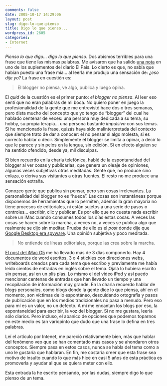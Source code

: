 ```yaml
---
comments: false
date: 2005-10-17 14:29:06
layout: post
slug: digo-lo-que-pienso
title: Digo lo que pienso...
wordpress_id: 2605
categories:
- Internet
---
```


_Pienso lo que digo... digo lo que pienso_. Dos abismos terribles para una frase que tiene las mismas palabras. Me avisaron que ha salido [una nota](http://www.elpais.es/articulo/elpepspor/20051016elpepspor_2/Tes/) en uno de los suplementos del diario El País. Lo cierto es que, no sabía que habían puesto una frase mía... al leerla me produjo una sensación de: _¿eso dije yo?_ La frase en cuestión es:





> El blogger no piensa, ve algo, publica y luego opina.





El _quid_ de la cuestión es el primer punto: _el blogger no piensa_. Al leer eso sentí que no eran palabras de mi boca. No quiero poner en juego la profesionalidad de la gente que me entrevistó hace dos o tres semanas, pero dista mucho del concepto que yo tengo de “blogger” del cual he hablado centenar de veces: una persona muy dedicada a su tema, su hobby, su propia terapia... una persona bastante _impulsiva_ con sus temas. Si he mencionado la frase, quizás haya sido malinterpretada del contexto que siempre trato de dar a conocer: el no pensar si algo molesta, si es correcto hablar o decir. Simplemente el blogger se limita a opinar, a decir lo que le parece y sin pelos en la lengua, sin edición. Si en efecto alguien se ha sentido ofendido, desde ya, mil disculpas.





Sí bien recuerdo en la charla telefónica, hablé de la espontaneidad del blogger al ver cosas y publicarlas, que genera un oleaje de opiniones, algunas veces subjetivas otras meditadas. Gente que, no produce sino enlaza, o deriva sus visitantes a otras fuentes. El resto no me produce una sensación extraña.





Conozco gente que publica sin pensar, pero son cosas irrelevantes. La personalidad del blogger no es “hueca”. Las cosas son instantáneas porque disponemos de herramientas que lo permiten, además la gran mayoría no tiene procesos de editoriales, ni están sujetos a una serie de pasos o controles... escribir, clic y publicar. Es por ello que no cuesta nada escribir sobre un iMac cuando consumes todos los días estas cosas. A veces las cosas se hacen sobre la marcha, a veces no, a veces se publica algo que realmente se dijo sin meditar. Prueba de ello es el _post_ donde dije que [Google Desktop era spyware](http://www.minid.net/2004/10/16/google-desktop/). Una opinión subjetiva y poco meditada.





> No entiende de líneas editoriales, porque las crea sobre la marcha.





[El post del iMac G5](http://www.minid.net/2005/10/16/el-nuevo-imac-con-camara-web/) me ha llevado más de 3 días componerlo. Hay 4 documentos de word escritos, 3 o 4 stickies con direcciones webs, writeboards creados para cada tema que escribo y previamente me había leído cientos de entradas en inglés sobre el tema. Ojalá lo hubiera escrito sin pensar, así en un plis plas. Lo mismo el del video iPod y así puedo mencionar centenas de entradas que han llevado un tiempo y una recopilación de información muy grande. En la charla recuerdo hablar de blogs personales, como blogs donde la gente dice lo que piensa, ahí en el momento, son víctimas de lo espontáneo, descuidando ortografía y pasos de publicación que en los medios tradicionales no pasa a menudo. Pero eso para mí es un valor, no un defecto. A mi me encantan los blogs por eso, la espontaneidad para escribir, la voz del blogger. Si no me gustara, leería sólo diarios. Pero incluso, el abanico de opciones que podemos toparnos en este medio es tan variopinto que dudo que una frase lo defina en tres palabras.





Leí el artículo por Intenet, me pareció relativamente bien, más que hablar del fenómeno veo que se han comentado más casos y se ahondaron otros conceptos. Siempre pasa en estos casos, nunca se habla del tema como a uno le gustaría que hablaran. En fin, me costaría creer que esta frase sea motivo de insulto cuando lo que más hice en casi 5 años de esta práctica es promoverla y ayudar al que se quiera meter con ello.





Esta entrada la he escrito pensando, por las dudas, siempre digo lo que pienso de un tema.
